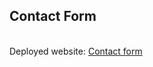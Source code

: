 <H2>Contact Form</H2>
<br>
Deployed website: <a href="https://668e94136577e00e3d507054--lucky-syrniki-28201b.netlify.app/">Contact form</a>
